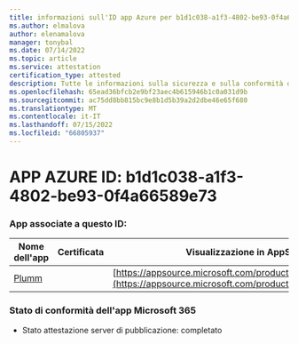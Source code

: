 ```yaml
---
title: informazioni sull'ID app Azure per b1d1c038-a1f3-4802-be93-0f4a66589e73
ms.author: elmalova
author: elenamalova
manager: tonybal
ms.date: 07/14/2022
ms.topic: article
ms.service: attestation
certification_type: attested
description: Tutte le informazioni sulla sicurezza e sulla conformità disponibili per b1d1c038-a1f3-4802-be93-0f4a66589e73.
ms.openlocfilehash: 65ead36bfcb2e9bf23aec4b615946b1c0a031d9b
ms.sourcegitcommit: ac75dd8bb815bc9e8b1d5b39a2d2dbe46e65f680
ms.translationtype: MT
ms.contentlocale: it-IT
ms.lasthandoff: 07/15/2022
ms.locfileid: "66805937"
---
```

# <a name="azure-app-id-b1d1c038-a1f3-4802-be93-0f4a66589e73"></a>APP AZURE ID: b1d1c038-a1f3-4802-be93-0f4a66589e73


### <a name="apps-associated-with-this-id"></a>App associate a questo ID:
| **Nome dell'app** | **Certificata** | **Visualizzazione in AppSource** |
|--------------|---------------|-----------------------|
| [Plumm](../forward/WA200003326.md) |  | [https://appsource.microsoft.com/product/office/WA200003326](https://appsource.microsoft.com/product/office/WA200003326) |

### <a name="microsoft-365-app-compliance-status"></a>Stato di conformità dell'app Microsoft 365
- Stato attestazione server di pubblicazione: completato
